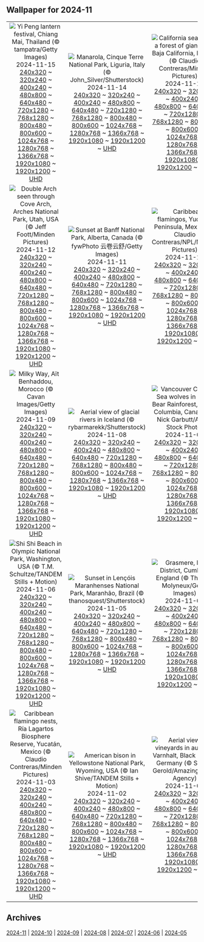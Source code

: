 ## Wallpaper for 2024-11
|      |      |      |
| :----: | :----: | :----: |
|![Yi Peng lantern festival, Chiang Mai, Thailand (© tampatra/Getty Images)](https://www.bing.com/th?id=OHR.YiPengLanterns_ROW0791064534_320x240.jpg)<br />2024-11-15<br />[240x320](https://www.bing.com/th?id=OHR.YiPengLanterns_ROW0791064534_240x320.jpg) ~ [320x240](https://www.bing.com/th?id=OHR.YiPengLanterns_ROW0791064534_320x240.jpg) ~ [400x240](https://www.bing.com/th?id=OHR.YiPengLanterns_ROW0791064534_400x240.jpg) ~ [480x800](https://www.bing.com/th?id=OHR.YiPengLanterns_ROW0791064534_480x800.jpg) ~ [640x480](https://www.bing.com/th?id=OHR.YiPengLanterns_ROW0791064534_640x480.jpg) ~ [720x1280](https://www.bing.com/th?id=OHR.YiPengLanterns_ROW0791064534_720x1280.jpg) ~ [768x1280](https://www.bing.com/th?id=OHR.YiPengLanterns_ROW0791064534_768x1280.jpg) ~ [800x480](https://www.bing.com/th?id=OHR.YiPengLanterns_ROW0791064534_800x480.jpg) ~ [800x600](https://www.bing.com/th?id=OHR.YiPengLanterns_ROW0791064534_800x600.jpg) ~ [1024x768](https://www.bing.com/th?id=OHR.YiPengLanterns_ROW0791064534_1024x768.jpg) ~ [1280x768](https://www.bing.com/th?id=OHR.YiPengLanterns_ROW0791064534_1280x768.jpg) ~ [1366x768](https://www.bing.com/th?id=OHR.YiPengLanterns_ROW0791064534_1366x768.jpg) ~ [1920x1080](https://www.bing.com/th?id=OHR.YiPengLanterns_ROW0791064534_1920x1080.jpg) ~ [1920x1200](https://www.bing.com/th?id=OHR.YiPengLanterns_ROW0791064534_1920x1200.jpg) ~ [UHD](https://www.bing.com/th?id=OHR.YiPengLanterns_ROW0791064534_UHD.jpg)|![Manarola, Cinque Terre National Park, Liguria, Italy (© John_Silver/Shutterstock)](https://www.bing.com/th?id=OHR.ManarolaItaly_ROW3446611926_320x240.jpg)<br />2024-11-14<br />[240x320](https://www.bing.com/th?id=OHR.ManarolaItaly_ROW3446611926_240x320.jpg) ~ [320x240](https://www.bing.com/th?id=OHR.ManarolaItaly_ROW3446611926_320x240.jpg) ~ [400x240](https://www.bing.com/th?id=OHR.ManarolaItaly_ROW3446611926_400x240.jpg) ~ [480x800](https://www.bing.com/th?id=OHR.ManarolaItaly_ROW3446611926_480x800.jpg) ~ [640x480](https://www.bing.com/th?id=OHR.ManarolaItaly_ROW3446611926_640x480.jpg) ~ [720x1280](https://www.bing.com/th?id=OHR.ManarolaItaly_ROW3446611926_720x1280.jpg) ~ [768x1280](https://www.bing.com/th?id=OHR.ManarolaItaly_ROW3446611926_768x1280.jpg) ~ [800x480](https://www.bing.com/th?id=OHR.ManarolaItaly_ROW3446611926_800x480.jpg) ~ [800x600](https://www.bing.com/th?id=OHR.ManarolaItaly_ROW3446611926_800x600.jpg) ~ [1024x768](https://www.bing.com/th?id=OHR.ManarolaItaly_ROW3446611926_1024x768.jpg) ~ [1280x768](https://www.bing.com/th?id=OHR.ManarolaItaly_ROW3446611926_1280x768.jpg) ~ [1366x768](https://www.bing.com/th?id=OHR.ManarolaItaly_ROW3446611926_1366x768.jpg) ~ [1920x1080](https://www.bing.com/th?id=OHR.ManarolaItaly_ROW3446611926_1920x1080.jpg) ~ [1920x1200](https://www.bing.com/th?id=OHR.ManarolaItaly_ROW3446611926_1920x1200.jpg) ~ [UHD](https://www.bing.com/th?id=OHR.ManarolaItaly_ROW3446611926_UHD.jpg)|![California sea lion in a forest of giant kelp, Baja California, Mexico (© Claudio Contreras/Minden Pictures)](https://www.bing.com/th?id=OHR.KelpForest_ROW3326662515_320x240.jpg)<br />2024-11-13<br />[240x320](https://www.bing.com/th?id=OHR.KelpForest_ROW3326662515_240x320.jpg) ~ [320x240](https://www.bing.com/th?id=OHR.KelpForest_ROW3326662515_320x240.jpg) ~ [400x240](https://www.bing.com/th?id=OHR.KelpForest_ROW3326662515_400x240.jpg) ~ [480x800](https://www.bing.com/th?id=OHR.KelpForest_ROW3326662515_480x800.jpg) ~ [640x480](https://www.bing.com/th?id=OHR.KelpForest_ROW3326662515_640x480.jpg) ~ [720x1280](https://www.bing.com/th?id=OHR.KelpForest_ROW3326662515_720x1280.jpg) ~ [768x1280](https://www.bing.com/th?id=OHR.KelpForest_ROW3326662515_768x1280.jpg) ~ [800x480](https://www.bing.com/th?id=OHR.KelpForest_ROW3326662515_800x480.jpg) ~ [800x600](https://www.bing.com/th?id=OHR.KelpForest_ROW3326662515_800x600.jpg) ~ [1024x768](https://www.bing.com/th?id=OHR.KelpForest_ROW3326662515_1024x768.jpg) ~ [1280x768](https://www.bing.com/th?id=OHR.KelpForest_ROW3326662515_1280x768.jpg) ~ [1366x768](https://www.bing.com/th?id=OHR.KelpForest_ROW3326662515_1366x768.jpg) ~ [1920x1080](https://www.bing.com/th?id=OHR.KelpForest_ROW3326662515_1920x1080.jpg) ~ [1920x1200](https://www.bing.com/th?id=OHR.KelpForest_ROW3326662515_1920x1200.jpg) ~ [UHD](https://www.bing.com/th?id=OHR.KelpForest_ROW3326662515_UHD.jpg)|
|![Double Arch seen through Cove Arch, Arches National Park, Utah, USA (© Jeff Foott/Minden Pictures)](https://www.bing.com/th?id=OHR.CoveArch_ROW3082849932_320x240.jpg)<br />2024-11-12<br />[240x320](https://www.bing.com/th?id=OHR.CoveArch_ROW3082849932_240x320.jpg) ~ [320x240](https://www.bing.com/th?id=OHR.CoveArch_ROW3082849932_320x240.jpg) ~ [400x240](https://www.bing.com/th?id=OHR.CoveArch_ROW3082849932_400x240.jpg) ~ [480x800](https://www.bing.com/th?id=OHR.CoveArch_ROW3082849932_480x800.jpg) ~ [640x480](https://www.bing.com/th?id=OHR.CoveArch_ROW3082849932_640x480.jpg) ~ [720x1280](https://www.bing.com/th?id=OHR.CoveArch_ROW3082849932_720x1280.jpg) ~ [768x1280](https://www.bing.com/th?id=OHR.CoveArch_ROW3082849932_768x1280.jpg) ~ [800x480](https://www.bing.com/th?id=OHR.CoveArch_ROW3082849932_800x480.jpg) ~ [800x600](https://www.bing.com/th?id=OHR.CoveArch_ROW3082849932_800x600.jpg) ~ [1024x768](https://www.bing.com/th?id=OHR.CoveArch_ROW3082849932_1024x768.jpg) ~ [1280x768](https://www.bing.com/th?id=OHR.CoveArch_ROW3082849932_1280x768.jpg) ~ [1366x768](https://www.bing.com/th?id=OHR.CoveArch_ROW3082849932_1366x768.jpg) ~ [1920x1080](https://www.bing.com/th?id=OHR.CoveArch_ROW3082849932_1920x1080.jpg) ~ [1920x1200](https://www.bing.com/th?id=OHR.CoveArch_ROW3082849932_1920x1200.jpg) ~ [UHD](https://www.bing.com/th?id=OHR.CoveArch_ROW3082849932_UHD.jpg)|![Sunset at Banff National Park, Alberta, Canada (© fywPhoto 云卷云舒/Getty Images)](https://www.bing.com/th?id=OHR.Banff24_ROW2964082946_320x240.jpg)<br />2024-11-11<br />[240x320](https://www.bing.com/th?id=OHR.Banff24_ROW2964082946_240x320.jpg) ~ [320x240](https://www.bing.com/th?id=OHR.Banff24_ROW2964082946_320x240.jpg) ~ [400x240](https://www.bing.com/th?id=OHR.Banff24_ROW2964082946_400x240.jpg) ~ [480x800](https://www.bing.com/th?id=OHR.Banff24_ROW2964082946_480x800.jpg) ~ [640x480](https://www.bing.com/th?id=OHR.Banff24_ROW2964082946_640x480.jpg) ~ [720x1280](https://www.bing.com/th?id=OHR.Banff24_ROW2964082946_720x1280.jpg) ~ [768x1280](https://www.bing.com/th?id=OHR.Banff24_ROW2964082946_768x1280.jpg) ~ [800x480](https://www.bing.com/th?id=OHR.Banff24_ROW2964082946_800x480.jpg) ~ [800x600](https://www.bing.com/th?id=OHR.Banff24_ROW2964082946_800x600.jpg) ~ [1024x768](https://www.bing.com/th?id=OHR.Banff24_ROW2964082946_1024x768.jpg) ~ [1280x768](https://www.bing.com/th?id=OHR.Banff24_ROW2964082946_1280x768.jpg) ~ [1366x768](https://www.bing.com/th?id=OHR.Banff24_ROW2964082946_1366x768.jpg) ~ [1920x1080](https://www.bing.com/th?id=OHR.Banff24_ROW2964082946_1920x1080.jpg) ~ [1920x1200](https://www.bing.com/th?id=OHR.Banff24_ROW2964082946_1920x1200.jpg) ~ [UHD](https://www.bing.com/th?id=OHR.Banff24_ROW2964082946_UHD.jpg)|![Caribbean flamingos, Yucatán Peninsula, Mexico (© Claudio Contreras/NPL/Minden Pictures)](https://www.bing.com/th?id=OHR.YucatanFlamingos_ROW2801989709_320x240.jpg)<br />2024-11-10<br />[240x320](https://www.bing.com/th?id=OHR.YucatanFlamingos_ROW2801989709_240x320.jpg) ~ [320x240](https://www.bing.com/th?id=OHR.YucatanFlamingos_ROW2801989709_320x240.jpg) ~ [400x240](https://www.bing.com/th?id=OHR.YucatanFlamingos_ROW2801989709_400x240.jpg) ~ [480x800](https://www.bing.com/th?id=OHR.YucatanFlamingos_ROW2801989709_480x800.jpg) ~ [640x480](https://www.bing.com/th?id=OHR.YucatanFlamingos_ROW2801989709_640x480.jpg) ~ [720x1280](https://www.bing.com/th?id=OHR.YucatanFlamingos_ROW2801989709_720x1280.jpg) ~ [768x1280](https://www.bing.com/th?id=OHR.YucatanFlamingos_ROW2801989709_768x1280.jpg) ~ [800x480](https://www.bing.com/th?id=OHR.YucatanFlamingos_ROW2801989709_800x480.jpg) ~ [800x600](https://www.bing.com/th?id=OHR.YucatanFlamingos_ROW2801989709_800x600.jpg) ~ [1024x768](https://www.bing.com/th?id=OHR.YucatanFlamingos_ROW2801989709_1024x768.jpg) ~ [1280x768](https://www.bing.com/th?id=OHR.YucatanFlamingos_ROW2801989709_1280x768.jpg) ~ [1366x768](https://www.bing.com/th?id=OHR.YucatanFlamingos_ROW2801989709_1366x768.jpg) ~ [1920x1080](https://www.bing.com/th?id=OHR.YucatanFlamingos_ROW2801989709_1920x1080.jpg) ~ [1920x1200](https://www.bing.com/th?id=OHR.YucatanFlamingos_ROW2801989709_1920x1200.jpg) ~ [UHD](https://www.bing.com/th?id=OHR.YucatanFlamingos_ROW2801989709_UHD.jpg)|
|![Milky Way, Aït Benhaddou, Morocco (© Cavan Images/Getty Images)](https://www.bing.com/th?id=OHR.MoroccoMilkyWay_ROW2511073196_320x240.jpg)<br />2024-11-09<br />[240x320](https://www.bing.com/th?id=OHR.MoroccoMilkyWay_ROW2511073196_240x320.jpg) ~ [320x240](https://www.bing.com/th?id=OHR.MoroccoMilkyWay_ROW2511073196_320x240.jpg) ~ [400x240](https://www.bing.com/th?id=OHR.MoroccoMilkyWay_ROW2511073196_400x240.jpg) ~ [480x800](https://www.bing.com/th?id=OHR.MoroccoMilkyWay_ROW2511073196_480x800.jpg) ~ [640x480](https://www.bing.com/th?id=OHR.MoroccoMilkyWay_ROW2511073196_640x480.jpg) ~ [720x1280](https://www.bing.com/th?id=OHR.MoroccoMilkyWay_ROW2511073196_720x1280.jpg) ~ [768x1280](https://www.bing.com/th?id=OHR.MoroccoMilkyWay_ROW2511073196_768x1280.jpg) ~ [800x480](https://www.bing.com/th?id=OHR.MoroccoMilkyWay_ROW2511073196_800x480.jpg) ~ [800x600](https://www.bing.com/th?id=OHR.MoroccoMilkyWay_ROW2511073196_800x600.jpg) ~ [1024x768](https://www.bing.com/th?id=OHR.MoroccoMilkyWay_ROW2511073196_1024x768.jpg) ~ [1280x768](https://www.bing.com/th?id=OHR.MoroccoMilkyWay_ROW2511073196_1280x768.jpg) ~ [1366x768](https://www.bing.com/th?id=OHR.MoroccoMilkyWay_ROW2511073196_1366x768.jpg) ~ [1920x1080](https://www.bing.com/th?id=OHR.MoroccoMilkyWay_ROW2511073196_1920x1080.jpg) ~ [1920x1200](https://www.bing.com/th?id=OHR.MoroccoMilkyWay_ROW2511073196_1920x1200.jpg) ~ [UHD](https://www.bing.com/th?id=OHR.MoroccoMilkyWay_ROW2511073196_UHD.jpg)|![Aerial view of glacial rivers in Iceland (© rybarmarekk/Shutterstock)](https://www.bing.com/th?id=OHR.GlacialRivers_ROW2329464113_320x240.jpg)<br />2024-11-08<br />[240x320](https://www.bing.com/th?id=OHR.GlacialRivers_ROW2329464113_240x320.jpg) ~ [320x240](https://www.bing.com/th?id=OHR.GlacialRivers_ROW2329464113_320x240.jpg) ~ [400x240](https://www.bing.com/th?id=OHR.GlacialRivers_ROW2329464113_400x240.jpg) ~ [480x800](https://www.bing.com/th?id=OHR.GlacialRivers_ROW2329464113_480x800.jpg) ~ [640x480](https://www.bing.com/th?id=OHR.GlacialRivers_ROW2329464113_640x480.jpg) ~ [720x1280](https://www.bing.com/th?id=OHR.GlacialRivers_ROW2329464113_720x1280.jpg) ~ [768x1280](https://www.bing.com/th?id=OHR.GlacialRivers_ROW2329464113_768x1280.jpg) ~ [800x480](https://www.bing.com/th?id=OHR.GlacialRivers_ROW2329464113_800x480.jpg) ~ [800x600](https://www.bing.com/th?id=OHR.GlacialRivers_ROW2329464113_800x600.jpg) ~ [1024x768](https://www.bing.com/th?id=OHR.GlacialRivers_ROW2329464113_1024x768.jpg) ~ [1280x768](https://www.bing.com/th?id=OHR.GlacialRivers_ROW2329464113_1280x768.jpg) ~ [1366x768](https://www.bing.com/th?id=OHR.GlacialRivers_ROW2329464113_1366x768.jpg) ~ [1920x1080](https://www.bing.com/th?id=OHR.GlacialRivers_ROW2329464113_1920x1080.jpg) ~ [1920x1200](https://www.bing.com/th?id=OHR.GlacialRivers_ROW2329464113_1920x1200.jpg) ~ [UHD](https://www.bing.com/th?id=OHR.GlacialRivers_ROW2329464113_UHD.jpg)|![Vancouver Coastal Sea wolves in Great Bear Rainforest, British Columbia, Canada (© Nick Garbutt/Alamy Stock Photo)](https://www.bing.com/th?id=OHR.CanadaWolves_ROW1146778576_320x240.jpg)<br />2024-11-07<br />[240x320](https://www.bing.com/th?id=OHR.CanadaWolves_ROW1146778576_240x320.jpg) ~ [320x240](https://www.bing.com/th?id=OHR.CanadaWolves_ROW1146778576_320x240.jpg) ~ [400x240](https://www.bing.com/th?id=OHR.CanadaWolves_ROW1146778576_400x240.jpg) ~ [480x800](https://www.bing.com/th?id=OHR.CanadaWolves_ROW1146778576_480x800.jpg) ~ [640x480](https://www.bing.com/th?id=OHR.CanadaWolves_ROW1146778576_640x480.jpg) ~ [720x1280](https://www.bing.com/th?id=OHR.CanadaWolves_ROW1146778576_720x1280.jpg) ~ [768x1280](https://www.bing.com/th?id=OHR.CanadaWolves_ROW1146778576_768x1280.jpg) ~ [800x480](https://www.bing.com/th?id=OHR.CanadaWolves_ROW1146778576_800x480.jpg) ~ [800x600](https://www.bing.com/th?id=OHR.CanadaWolves_ROW1146778576_800x600.jpg) ~ [1024x768](https://www.bing.com/th?id=OHR.CanadaWolves_ROW1146778576_1024x768.jpg) ~ [1280x768](https://www.bing.com/th?id=OHR.CanadaWolves_ROW1146778576_1280x768.jpg) ~ [1366x768](https://www.bing.com/th?id=OHR.CanadaWolves_ROW1146778576_1366x768.jpg) ~ [1920x1080](https://www.bing.com/th?id=OHR.CanadaWolves_ROW1146778576_1920x1080.jpg) ~ [1920x1200](https://www.bing.com/th?id=OHR.CanadaWolves_ROW1146778576_1920x1200.jpg) ~ [UHD](https://www.bing.com/th?id=OHR.CanadaWolves_ROW1146778576_UHD.jpg)|
|![Shi Shi Beach in Olympic National Park, Washington, USA (© T.M. Schultze/TANDEM Stills + Motion)](https://www.bing.com/th?id=OHR.ShiShiBeach_ROW0645631083_320x240.jpg)<br />2024-11-06<br />[240x320](https://www.bing.com/th?id=OHR.ShiShiBeach_ROW0645631083_240x320.jpg) ~ [320x240](https://www.bing.com/th?id=OHR.ShiShiBeach_ROW0645631083_320x240.jpg) ~ [400x240](https://www.bing.com/th?id=OHR.ShiShiBeach_ROW0645631083_400x240.jpg) ~ [480x800](https://www.bing.com/th?id=OHR.ShiShiBeach_ROW0645631083_480x800.jpg) ~ [640x480](https://www.bing.com/th?id=OHR.ShiShiBeach_ROW0645631083_640x480.jpg) ~ [720x1280](https://www.bing.com/th?id=OHR.ShiShiBeach_ROW0645631083_720x1280.jpg) ~ [768x1280](https://www.bing.com/th?id=OHR.ShiShiBeach_ROW0645631083_768x1280.jpg) ~ [800x480](https://www.bing.com/th?id=OHR.ShiShiBeach_ROW0645631083_800x480.jpg) ~ [800x600](https://www.bing.com/th?id=OHR.ShiShiBeach_ROW0645631083_800x600.jpg) ~ [1024x768](https://www.bing.com/th?id=OHR.ShiShiBeach_ROW0645631083_1024x768.jpg) ~ [1280x768](https://www.bing.com/th?id=OHR.ShiShiBeach_ROW0645631083_1280x768.jpg) ~ [1366x768](https://www.bing.com/th?id=OHR.ShiShiBeach_ROW0645631083_1366x768.jpg) ~ [1920x1080](https://www.bing.com/th?id=OHR.ShiShiBeach_ROW0645631083_1920x1080.jpg) ~ [1920x1200](https://www.bing.com/th?id=OHR.ShiShiBeach_ROW0645631083_1920x1200.jpg) ~ [UHD](https://www.bing.com/th?id=OHR.ShiShiBeach_ROW0645631083_UHD.jpg)|![Sunset in Lençóis Maranhenses National Park, Maranhão, Brazil (© thanosquest/Shutterstock)](https://www.bing.com/th?id=OHR.LencoisMaranhao_ROW0281331597_320x240.jpg)<br />2024-11-05<br />[240x320](https://www.bing.com/th?id=OHR.LencoisMaranhao_ROW0281331597_240x320.jpg) ~ [320x240](https://www.bing.com/th?id=OHR.LencoisMaranhao_ROW0281331597_320x240.jpg) ~ [400x240](https://www.bing.com/th?id=OHR.LencoisMaranhao_ROW0281331597_400x240.jpg) ~ [480x800](https://www.bing.com/th?id=OHR.LencoisMaranhao_ROW0281331597_480x800.jpg) ~ [640x480](https://www.bing.com/th?id=OHR.LencoisMaranhao_ROW0281331597_640x480.jpg) ~ [720x1280](https://www.bing.com/th?id=OHR.LencoisMaranhao_ROW0281331597_720x1280.jpg) ~ [768x1280](https://www.bing.com/th?id=OHR.LencoisMaranhao_ROW0281331597_768x1280.jpg) ~ [800x480](https://www.bing.com/th?id=OHR.LencoisMaranhao_ROW0281331597_800x480.jpg) ~ [800x600](https://www.bing.com/th?id=OHR.LencoisMaranhao_ROW0281331597_800x600.jpg) ~ [1024x768](https://www.bing.com/th?id=OHR.LencoisMaranhao_ROW0281331597_1024x768.jpg) ~ [1280x768](https://www.bing.com/th?id=OHR.LencoisMaranhao_ROW0281331597_1280x768.jpg) ~ [1366x768](https://www.bing.com/th?id=OHR.LencoisMaranhao_ROW0281331597_1366x768.jpg) ~ [1920x1080](https://www.bing.com/th?id=OHR.LencoisMaranhao_ROW0281331597_1920x1080.jpg) ~ [1920x1200](https://www.bing.com/th?id=OHR.LencoisMaranhao_ROW0281331597_1920x1200.jpg) ~ [UHD](https://www.bing.com/th?id=OHR.LencoisMaranhao_ROW0281331597_UHD.jpg)|![Grasmere, Lake District, Cumbria, England (© Thomas Molyneux/Getty Images)](https://www.bing.com/th?id=OHR.CumbriaAutumn_ROW9833146511_320x240.jpg)<br />2024-11-04<br />[240x320](https://www.bing.com/th?id=OHR.CumbriaAutumn_ROW9833146511_240x320.jpg) ~ [320x240](https://www.bing.com/th?id=OHR.CumbriaAutumn_ROW9833146511_320x240.jpg) ~ [400x240](https://www.bing.com/th?id=OHR.CumbriaAutumn_ROW9833146511_400x240.jpg) ~ [480x800](https://www.bing.com/th?id=OHR.CumbriaAutumn_ROW9833146511_480x800.jpg) ~ [640x480](https://www.bing.com/th?id=OHR.CumbriaAutumn_ROW9833146511_640x480.jpg) ~ [720x1280](https://www.bing.com/th?id=OHR.CumbriaAutumn_ROW9833146511_720x1280.jpg) ~ [768x1280](https://www.bing.com/th?id=OHR.CumbriaAutumn_ROW9833146511_768x1280.jpg) ~ [800x480](https://www.bing.com/th?id=OHR.CumbriaAutumn_ROW9833146511_800x480.jpg) ~ [800x600](https://www.bing.com/th?id=OHR.CumbriaAutumn_ROW9833146511_800x600.jpg) ~ [1024x768](https://www.bing.com/th?id=OHR.CumbriaAutumn_ROW9833146511_1024x768.jpg) ~ [1280x768](https://www.bing.com/th?id=OHR.CumbriaAutumn_ROW9833146511_1280x768.jpg) ~ [1366x768](https://www.bing.com/th?id=OHR.CumbriaAutumn_ROW9833146511_1366x768.jpg) ~ [1920x1080](https://www.bing.com/th?id=OHR.CumbriaAutumn_ROW9833146511_1920x1080.jpg) ~ [1920x1200](https://www.bing.com/th?id=OHR.CumbriaAutumn_ROW9833146511_1920x1200.jpg) ~ [UHD](https://www.bing.com/th?id=OHR.CumbriaAutumn_ROW9833146511_UHD.jpg)|
|![Caribbean flamingo nests, Ría Lagartos Biosphere Reserve, Yucatán, Mexico (© Claudio Contreras/Minden Pictures)](https://www.bing.com/th?id=OHR.YucatanBiosphere_ROW8274257412_320x240.jpg)<br />2024-11-03<br />[240x320](https://www.bing.com/th?id=OHR.YucatanBiosphere_ROW8274257412_240x320.jpg) ~ [320x240](https://www.bing.com/th?id=OHR.YucatanBiosphere_ROW8274257412_320x240.jpg) ~ [400x240](https://www.bing.com/th?id=OHR.YucatanBiosphere_ROW8274257412_400x240.jpg) ~ [480x800](https://www.bing.com/th?id=OHR.YucatanBiosphere_ROW8274257412_480x800.jpg) ~ [640x480](https://www.bing.com/th?id=OHR.YucatanBiosphere_ROW8274257412_640x480.jpg) ~ [720x1280](https://www.bing.com/th?id=OHR.YucatanBiosphere_ROW8274257412_720x1280.jpg) ~ [768x1280](https://www.bing.com/th?id=OHR.YucatanBiosphere_ROW8274257412_768x1280.jpg) ~ [800x480](https://www.bing.com/th?id=OHR.YucatanBiosphere_ROW8274257412_800x480.jpg) ~ [800x600](https://www.bing.com/th?id=OHR.YucatanBiosphere_ROW8274257412_800x600.jpg) ~ [1024x768](https://www.bing.com/th?id=OHR.YucatanBiosphere_ROW8274257412_1024x768.jpg) ~ [1280x768](https://www.bing.com/th?id=OHR.YucatanBiosphere_ROW8274257412_1280x768.jpg) ~ [1366x768](https://www.bing.com/th?id=OHR.YucatanBiosphere_ROW8274257412_1366x768.jpg) ~ [1920x1080](https://www.bing.com/th?id=OHR.YucatanBiosphere_ROW8274257412_1920x1080.jpg) ~ [1920x1200](https://www.bing.com/th?id=OHR.YucatanBiosphere_ROW8274257412_1920x1200.jpg) ~ [UHD](https://www.bing.com/th?id=OHR.YucatanBiosphere_ROW8274257412_UHD.jpg)|![American bison in Yellowstone National Park, Wyoming, USA (© Ian Shive/TANDEM Stills + Motion)](https://www.bing.com/th?id=OHR.BisonYellowstone_ROW7352614492_320x240.jpg)<br />2024-11-02<br />[240x320](https://www.bing.com/th?id=OHR.BisonYellowstone_ROW7352614492_240x320.jpg) ~ [320x240](https://www.bing.com/th?id=OHR.BisonYellowstone_ROW7352614492_320x240.jpg) ~ [400x240](https://www.bing.com/th?id=OHR.BisonYellowstone_ROW7352614492_400x240.jpg) ~ [480x800](https://www.bing.com/th?id=OHR.BisonYellowstone_ROW7352614492_480x800.jpg) ~ [640x480](https://www.bing.com/th?id=OHR.BisonYellowstone_ROW7352614492_640x480.jpg) ~ [720x1280](https://www.bing.com/th?id=OHR.BisonYellowstone_ROW7352614492_720x1280.jpg) ~ [768x1280](https://www.bing.com/th?id=OHR.BisonYellowstone_ROW7352614492_768x1280.jpg) ~ [800x480](https://www.bing.com/th?id=OHR.BisonYellowstone_ROW7352614492_800x480.jpg) ~ [800x600](https://www.bing.com/th?id=OHR.BisonYellowstone_ROW7352614492_800x600.jpg) ~ [1024x768](https://www.bing.com/th?id=OHR.BisonYellowstone_ROW7352614492_1024x768.jpg) ~ [1280x768](https://www.bing.com/th?id=OHR.BisonYellowstone_ROW7352614492_1280x768.jpg) ~ [1366x768](https://www.bing.com/th?id=OHR.BisonYellowstone_ROW7352614492_1366x768.jpg) ~ [1920x1080](https://www.bing.com/th?id=OHR.BisonYellowstone_ROW7352614492_1920x1080.jpg) ~ [1920x1200](https://www.bing.com/th?id=OHR.BisonYellowstone_ROW7352614492_1920x1200.jpg) ~ [UHD](https://www.bing.com/th?id=OHR.BisonYellowstone_ROW7352614492_UHD.jpg)|![Aerial view of vineyards in autumn, Varnhalt, Black Forest, Germany (© Sabine Gerold/Amazing Aerial Agency)](https://www.bing.com/th?id=OHR.VineyardsBlackForestFall_ROW7858513013_320x240.jpg)<br />2024-11-01<br />[240x320](https://www.bing.com/th?id=OHR.VineyardsBlackForestFall_ROW7858513013_240x320.jpg) ~ [320x240](https://www.bing.com/th?id=OHR.VineyardsBlackForestFall_ROW7858513013_320x240.jpg) ~ [400x240](https://www.bing.com/th?id=OHR.VineyardsBlackForestFall_ROW7858513013_400x240.jpg) ~ [480x800](https://www.bing.com/th?id=OHR.VineyardsBlackForestFall_ROW7858513013_480x800.jpg) ~ [640x480](https://www.bing.com/th?id=OHR.VineyardsBlackForestFall_ROW7858513013_640x480.jpg) ~ [720x1280](https://www.bing.com/th?id=OHR.VineyardsBlackForestFall_ROW7858513013_720x1280.jpg) ~ [768x1280](https://www.bing.com/th?id=OHR.VineyardsBlackForestFall_ROW7858513013_768x1280.jpg) ~ [800x480](https://www.bing.com/th?id=OHR.VineyardsBlackForestFall_ROW7858513013_800x480.jpg) ~ [800x600](https://www.bing.com/th?id=OHR.VineyardsBlackForestFall_ROW7858513013_800x600.jpg) ~ [1024x768](https://www.bing.com/th?id=OHR.VineyardsBlackForestFall_ROW7858513013_1024x768.jpg) ~ [1280x768](https://www.bing.com/th?id=OHR.VineyardsBlackForestFall_ROW7858513013_1280x768.jpg) ~ [1366x768](https://www.bing.com/th?id=OHR.VineyardsBlackForestFall_ROW7858513013_1366x768.jpg) ~ [1920x1080](https://www.bing.com/th?id=OHR.VineyardsBlackForestFall_ROW7858513013_1920x1080.jpg) ~ [1920x1200](https://www.bing.com/th?id=OHR.VineyardsBlackForestFall_ROW7858513013_1920x1200.jpg) ~ [UHD](https://www.bing.com/th?id=OHR.VineyardsBlackForestFall_ROW7858513013_UHD.jpg)|

## Archives
[2024-11](/archives/2024-11/) | [2024-10](/archives/2024-10/) | [2024-09](/archives/2024-09/) | [2024-08](/archives/2024-08/) | [2024-07](/archives/2024-07/) | [2024-06](/archives/2024-06/) | [2024-05](/archives/2024-05/)